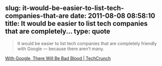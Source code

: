 slug: it-would-be-easier-to-list-tech-companies-that-are
date: 2011-08-08 08:58:10
title: It would be easier to list tech companies that are completely...
type: quote
---

> It would be easier to list tech companies that are completely friendly with Google — because there aren’t many.

[With Google, There Will Be Bad Blood | TechCrunch](http://techcrunch.com/2011/08/06/ive-abandoned-my-boy/)
